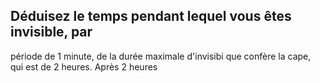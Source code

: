 ## Déduisez le temps pendant lequel vous êtes invisible, par

période de 1 minute, de la durée maximale d'invisibi
que confère la cape, qui est de 2 heures. Après 2 heures
